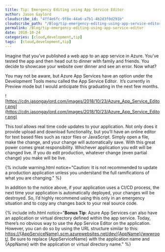 ```yaml
---
title: Tip: Emergency Editing using App Service Editor
author: Jason Gaylord
cloudscribe_id: "4ff4e6fc-9f8e-44a6-a7b1-4b2d3f0d291b"
cloudscribe_path: "/Blog/tip-emergency-editing-using-app-service-editor"
permalink: /Blog/tip-emergency-editing-using-app-service-editor
date: 2018-10-24
categories: [cloud,development,tip]
tags:  [cloud,development,tip]
---
```


Imagine that you’ve published a web app to an app service in Azure. You’ve tested the app and then head out to dinner with family and friends. You decide to showcase your website over dinner and see an error. Now what?

You may not be aware, but Azure App Services have an option under the Development Tools menu called the App Service Editor.  It’s currently in Preview mode but I would anticipate this graduating in the next few months. 

![https://cdn.jasongaylord.com/images/2018/10/23/Azure_App_Service_Editor.png](https://cdn.jasongaylord.com/images/2018/10/23/Azure_App_Service_Editor.png)

This tool allows real time code updates to your application. Not only does it provide upload and download functionality, but you’ll have an online editor for text based files such as razor files or JavaScript. Simply open a file, make the change, and your change will automatically save. With this great power comes great responsibility. Whichever application you edit will be changed live. If you do edit production, whatever change (even partial change) you make will be live.

{% include warning.html notice="Caution: It is not recommended to update a production application unless you understand the full ramifications of what you are changing." %}

In addition to the notice above, if your application uses a CI/CD process, the next time your application is automatically deployed, your changes will be destroyed. So, I’d highly recommend using this only in an emergency situation and to copy any changes back to your real source code.

{% include info.html notice="**Bonus Tip**: Azure App Services can also have an application or virtual directory defined within the app service. Today, there’s no obvious way to use the App Service Editor on the application. However, you can do so by using the URL structure similar to this: [https://{AppServiceName}.scm.azurewebsites.net/dev/{AppName}/wwwroot/](https://{AppServiceName}.scm.azurewebsites.net/dev/{AppName}/wwwroot/ "https://bhportalspa.scm.azurewebsites.net/dev/quote/wwwroot/"). Be sure to replace {AppServiceName} with the application name and {AppName} with the application or virtual directory name." %}